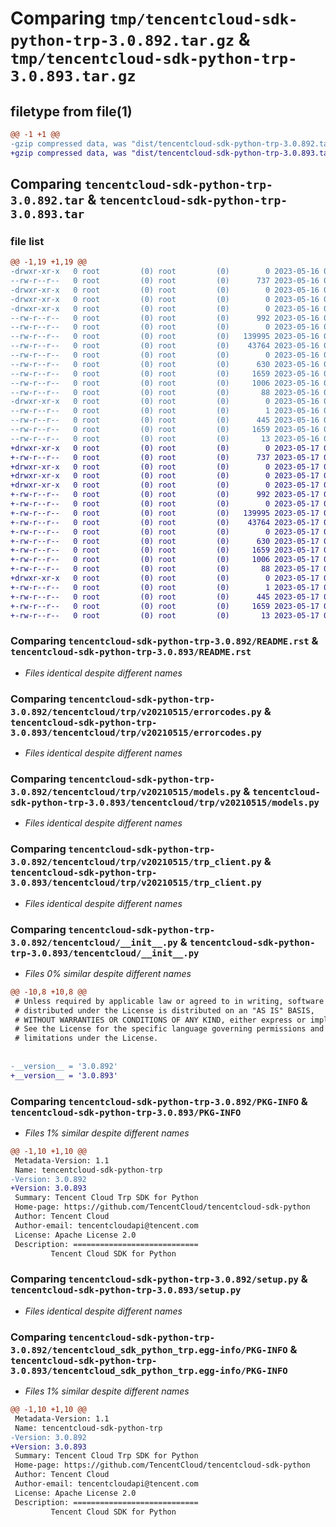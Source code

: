 # Comparing `tmp/tencentcloud-sdk-python-trp-3.0.892.tar.gz` & `tmp/tencentcloud-sdk-python-trp-3.0.893.tar.gz`

## filetype from file(1)

```diff
@@ -1 +1 @@
-gzip compressed data, was "dist/tencentcloud-sdk-python-trp-3.0.892.tar", last modified: Tue May 16 00:49:21 2023, max compression
+gzip compressed data, was "dist/tencentcloud-sdk-python-trp-3.0.893.tar", last modified: Wed May 17 03:43:49 2023, max compression
```

## Comparing `tencentcloud-sdk-python-trp-3.0.892.tar` & `tencentcloud-sdk-python-trp-3.0.893.tar`

### file list

```diff
@@ -1,19 +1,19 @@
-drwxr-xr-x   0 root         (0) root         (0)        0 2023-05-16 00:49:21.000000 tencentcloud-sdk-python-trp-3.0.892/
--rw-r--r--   0 root         (0) root         (0)      737 2023-05-16 00:49:21.000000 tencentcloud-sdk-python-trp-3.0.892/README.rst
-drwxr-xr-x   0 root         (0) root         (0)        0 2023-05-16 00:49:21.000000 tencentcloud-sdk-python-trp-3.0.892/tencentcloud/
-drwxr-xr-x   0 root         (0) root         (0)        0 2023-05-16 00:49:21.000000 tencentcloud-sdk-python-trp-3.0.892/tencentcloud/trp/
-drwxr-xr-x   0 root         (0) root         (0)        0 2023-05-16 00:49:21.000000 tencentcloud-sdk-python-trp-3.0.892/tencentcloud/trp/v20210515/
--rw-r--r--   0 root         (0) root         (0)      992 2023-05-16 00:49:21.000000 tencentcloud-sdk-python-trp-3.0.892/tencentcloud/trp/v20210515/errorcodes.py
--rw-r--r--   0 root         (0) root         (0)        0 2023-05-16 00:49:21.000000 tencentcloud-sdk-python-trp-3.0.892/tencentcloud/trp/v20210515/__init__.py
--rw-r--r--   0 root         (0) root         (0)   139995 2023-05-16 00:49:21.000000 tencentcloud-sdk-python-trp-3.0.892/tencentcloud/trp/v20210515/models.py
--rw-r--r--   0 root         (0) root         (0)    43764 2023-05-16 00:49:21.000000 tencentcloud-sdk-python-trp-3.0.892/tencentcloud/trp/v20210515/trp_client.py
--rw-r--r--   0 root         (0) root         (0)        0 2023-05-16 00:49:21.000000 tencentcloud-sdk-python-trp-3.0.892/tencentcloud/trp/__init__.py
--rw-r--r--   0 root         (0) root         (0)      630 2023-05-16 00:49:21.000000 tencentcloud-sdk-python-trp-3.0.892/tencentcloud/__init__.py
--rw-r--r--   0 root         (0) root         (0)     1659 2023-05-16 00:49:21.000000 tencentcloud-sdk-python-trp-3.0.892/PKG-INFO
--rw-r--r--   0 root         (0) root         (0)     1006 2023-05-16 00:49:21.000000 tencentcloud-sdk-python-trp-3.0.892/setup.py
--rw-r--r--   0 root         (0) root         (0)       88 2023-05-16 00:49:21.000000 tencentcloud-sdk-python-trp-3.0.892/setup.cfg
-drwxr-xr-x   0 root         (0) root         (0)        0 2023-05-16 00:49:21.000000 tencentcloud-sdk-python-trp-3.0.892/tencentcloud_sdk_python_trp.egg-info/
--rw-r--r--   0 root         (0) root         (0)        1 2023-05-16 00:49:21.000000 tencentcloud-sdk-python-trp-3.0.892/tencentcloud_sdk_python_trp.egg-info/dependency_links.txt
--rw-r--r--   0 root         (0) root         (0)      445 2023-05-16 00:49:21.000000 tencentcloud-sdk-python-trp-3.0.892/tencentcloud_sdk_python_trp.egg-info/SOURCES.txt
--rw-r--r--   0 root         (0) root         (0)     1659 2023-05-16 00:49:21.000000 tencentcloud-sdk-python-trp-3.0.892/tencentcloud_sdk_python_trp.egg-info/PKG-INFO
--rw-r--r--   0 root         (0) root         (0)       13 2023-05-16 00:49:21.000000 tencentcloud-sdk-python-trp-3.0.892/tencentcloud_sdk_python_trp.egg-info/top_level.txt
+drwxr-xr-x   0 root         (0) root         (0)        0 2023-05-17 03:43:49.000000 tencentcloud-sdk-python-trp-3.0.893/
+-rw-r--r--   0 root         (0) root         (0)      737 2023-05-17 03:43:49.000000 tencentcloud-sdk-python-trp-3.0.893/README.rst
+drwxr-xr-x   0 root         (0) root         (0)        0 2023-05-17 03:43:49.000000 tencentcloud-sdk-python-trp-3.0.893/tencentcloud/
+drwxr-xr-x   0 root         (0) root         (0)        0 2023-05-17 03:43:49.000000 tencentcloud-sdk-python-trp-3.0.893/tencentcloud/trp/
+drwxr-xr-x   0 root         (0) root         (0)        0 2023-05-17 03:43:49.000000 tencentcloud-sdk-python-trp-3.0.893/tencentcloud/trp/v20210515/
+-rw-r--r--   0 root         (0) root         (0)      992 2023-05-17 03:43:49.000000 tencentcloud-sdk-python-trp-3.0.893/tencentcloud/trp/v20210515/errorcodes.py
+-rw-r--r--   0 root         (0) root         (0)        0 2023-05-17 03:43:49.000000 tencentcloud-sdk-python-trp-3.0.893/tencentcloud/trp/v20210515/__init__.py
+-rw-r--r--   0 root         (0) root         (0)   139995 2023-05-17 03:43:49.000000 tencentcloud-sdk-python-trp-3.0.893/tencentcloud/trp/v20210515/models.py
+-rw-r--r--   0 root         (0) root         (0)    43764 2023-05-17 03:43:49.000000 tencentcloud-sdk-python-trp-3.0.893/tencentcloud/trp/v20210515/trp_client.py
+-rw-r--r--   0 root         (0) root         (0)        0 2023-05-17 03:43:49.000000 tencentcloud-sdk-python-trp-3.0.893/tencentcloud/trp/__init__.py
+-rw-r--r--   0 root         (0) root         (0)      630 2023-05-17 03:43:49.000000 tencentcloud-sdk-python-trp-3.0.893/tencentcloud/__init__.py
+-rw-r--r--   0 root         (0) root         (0)     1659 2023-05-17 03:43:49.000000 tencentcloud-sdk-python-trp-3.0.893/PKG-INFO
+-rw-r--r--   0 root         (0) root         (0)     1006 2023-05-17 03:43:49.000000 tencentcloud-sdk-python-trp-3.0.893/setup.py
+-rw-r--r--   0 root         (0) root         (0)       88 2023-05-17 03:43:49.000000 tencentcloud-sdk-python-trp-3.0.893/setup.cfg
+drwxr-xr-x   0 root         (0) root         (0)        0 2023-05-17 03:43:49.000000 tencentcloud-sdk-python-trp-3.0.893/tencentcloud_sdk_python_trp.egg-info/
+-rw-r--r--   0 root         (0) root         (0)        1 2023-05-17 03:43:49.000000 tencentcloud-sdk-python-trp-3.0.893/tencentcloud_sdk_python_trp.egg-info/dependency_links.txt
+-rw-r--r--   0 root         (0) root         (0)      445 2023-05-17 03:43:49.000000 tencentcloud-sdk-python-trp-3.0.893/tencentcloud_sdk_python_trp.egg-info/SOURCES.txt
+-rw-r--r--   0 root         (0) root         (0)     1659 2023-05-17 03:43:49.000000 tencentcloud-sdk-python-trp-3.0.893/tencentcloud_sdk_python_trp.egg-info/PKG-INFO
+-rw-r--r--   0 root         (0) root         (0)       13 2023-05-17 03:43:49.000000 tencentcloud-sdk-python-trp-3.0.893/tencentcloud_sdk_python_trp.egg-info/top_level.txt
```

### Comparing `tencentcloud-sdk-python-trp-3.0.892/README.rst` & `tencentcloud-sdk-python-trp-3.0.893/README.rst`

 * *Files identical despite different names*

### Comparing `tencentcloud-sdk-python-trp-3.0.892/tencentcloud/trp/v20210515/errorcodes.py` & `tencentcloud-sdk-python-trp-3.0.893/tencentcloud/trp/v20210515/errorcodes.py`

 * *Files identical despite different names*

### Comparing `tencentcloud-sdk-python-trp-3.0.892/tencentcloud/trp/v20210515/models.py` & `tencentcloud-sdk-python-trp-3.0.893/tencentcloud/trp/v20210515/models.py`

 * *Files identical despite different names*

### Comparing `tencentcloud-sdk-python-trp-3.0.892/tencentcloud/trp/v20210515/trp_client.py` & `tencentcloud-sdk-python-trp-3.0.893/tencentcloud/trp/v20210515/trp_client.py`

 * *Files identical despite different names*

### Comparing `tencentcloud-sdk-python-trp-3.0.892/tencentcloud/__init__.py` & `tencentcloud-sdk-python-trp-3.0.893/tencentcloud/__init__.py`

 * *Files 0% similar despite different names*

```diff
@@ -10,8 +10,8 @@
 # Unless required by applicable law or agreed to in writing, software
 # distributed under the License is distributed on an "AS IS" BASIS,
 # WITHOUT WARRANTIES OR CONDITIONS OF ANY KIND, either express or implied.
 # See the License for the specific language governing permissions and
 # limitations under the License.
 
 
-__version__ = '3.0.892'
+__version__ = '3.0.893'
```

### Comparing `tencentcloud-sdk-python-trp-3.0.892/PKG-INFO` & `tencentcloud-sdk-python-trp-3.0.893/PKG-INFO`

 * *Files 1% similar despite different names*

```diff
@@ -1,10 +1,10 @@
 Metadata-Version: 1.1
 Name: tencentcloud-sdk-python-trp
-Version: 3.0.892
+Version: 3.0.893
 Summary: Tencent Cloud Trp SDK for Python
 Home-page: https://github.com/TencentCloud/tencentcloud-sdk-python
 Author: Tencent Cloud
 Author-email: tencentcloudapi@tencent.com
 License: Apache License 2.0
 Description: ============================
         Tencent Cloud SDK for Python
```

### Comparing `tencentcloud-sdk-python-trp-3.0.892/setup.py` & `tencentcloud-sdk-python-trp-3.0.893/setup.py`

 * *Files identical despite different names*

### Comparing `tencentcloud-sdk-python-trp-3.0.892/tencentcloud_sdk_python_trp.egg-info/PKG-INFO` & `tencentcloud-sdk-python-trp-3.0.893/tencentcloud_sdk_python_trp.egg-info/PKG-INFO`

 * *Files 1% similar despite different names*

```diff
@@ -1,10 +1,10 @@
 Metadata-Version: 1.1
 Name: tencentcloud-sdk-python-trp
-Version: 3.0.892
+Version: 3.0.893
 Summary: Tencent Cloud Trp SDK for Python
 Home-page: https://github.com/TencentCloud/tencentcloud-sdk-python
 Author: Tencent Cloud
 Author-email: tencentcloudapi@tencent.com
 License: Apache License 2.0
 Description: ============================
         Tencent Cloud SDK for Python
```

